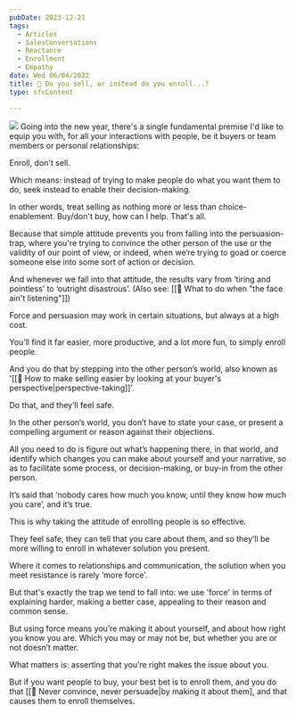 ```yaml
---
pubDate: 2023-12-21
tags:
  - Articles
  - SalesConversations
  - Reactance
  - Enrollment
  - Empathy
date: Wed 06/04/2022
title: 📄 Do you sell, or instead do you enroll...?
type: sfcContent

---
```

![](Media/SalesFlowCoach.app_Don't-sell-but-enroll-instead_MartinStellar.png)
Going into the new year, there's a single fundamental premise I'd like to equip you with, for all your interactions with people, be it buyers or team members or personal relationships:

Enroll, don't sell.

Which means: instead of trying to make people do what you want them to do, seek instead to enable their decision-making.

In other words, treat selling as nothing more or less than choice-enablement. Buy/don't buy, how can I help. That's all.

Because that simple attitude prevents you from falling into the persuasion-trap, where you're trying to convince the other person of the use or the validity of our point of view, or indeed, when we’re trying to goad or coerce someone else into some sort of action or decision.

And whenever we fall into that attitude, the results vary from ‘tiring and pointless’ to ‘outright disastrous’. (Also see: [[📄 What to do when "the face ain't listening"]])

Force and persuasion may work in certain situations, but always at a high cost.

You’ll find it far easier, more productive, and a lot more fun, to simply enroll people.

And you do that by stepping into the other person’s world, also known as '[[📄 How to make selling easier by looking at your buyer's perspective|perspective-taking]]'.

Do that, and they’ll feel safe.

In the other person’s world, you don’t have to state your case, or present a compelling argument or reason against their objections.

All you need to do is figure out what’s happening there, in that world, and identify which changes you can make about yourself and your narrative, so as to facilitate some process, or decision-making, or buy-in from the other person.

It’s said that ‘nobody cares how much you know, until they know how much you care’, and it’s true.

This is why taking the attitude of enrolling people is so effective.

They feel safe, they can tell that you care about them, and so they’ll be more willing to enroll in whatever solution you present.

Where it comes to relationships and communication, the solution when you meet resistance is rarely ‘more force’.

But that's exactly the trap we tend to fall into: we use 'force' in terms of explaining harder, making a better case, appealing to their reason and common sense.

But using force means you’re making it about yourself, and about how right you know you are. Which you may or may not be, but whether you are or not doesn’t matter.

What matters is: asserting that you’re right makes the issue about you.

But if you want people to buy, your best bet is to enroll them, and you do that [[📄 Never convince, never persuade|by making it about them], and that causes them to enroll themselves.



